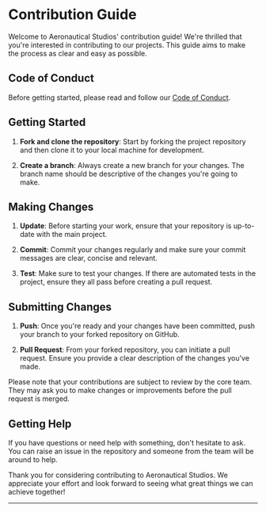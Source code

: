 # Contribution Guide

Welcome to Aeronautical Studios' contribution guide! We're thrilled that you're interested in contributing to our projects. This guide aims to make the process as clear and easy as possible.

## Code of Conduct

Before getting started, please read and follow our [Code of Conduct](https://github.com/Aeronautical-Studios/.github/blob/main/CODE_OF_CONDUCT.md).

## Getting Started

1. **Fork and clone the repository**: Start by forking the project repository and then clone it to your local machine for development.

2. **Create a branch**: Always create a new branch for your changes. The branch name should be descriptive of the changes you're going to make.

## Making Changes

1. **Update**: Before starting your work, ensure that your repository is up-to-date with the main project.

2. **Commit**: Commit your changes regularly and make sure your commit messages are clear, concise and relevant.

3. **Test**: Make sure to test your changes. If there are automated tests in the project, ensure they all pass before creating a pull request.

## Submitting Changes

1. **Push**: Once you're ready and your changes have been committed, push your branch to your forked repository on GitHub.

2. **Pull Request**: From your forked repository, you can initiate a pull request. Ensure you provide a clear description of the changes you've made.

Please note that your contributions are subject to review by the core team. They may ask you to make changes or improvements before the pull request is merged.

## Getting Help

If you have questions or need help with something, don't hesitate to ask. You can raise an issue in the repository and someone from the team will be around to help.

Thank you for considering contributing to Aeronautical Studios. We appreciate your effort and look forward to seeing what great things we can achieve together!

---
